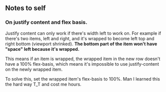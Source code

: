 ## Notes to self
### On justify content and flex basis.
Justify content can only work if there's width left to work on. For example if there's two items, left and right, and it's wrapped to become left top and right bottom (viewport shrinked). **The bottom part of the item won't have "space" left because it's wrapped.**

This means if an item is wrapped, the wrapped item in the new row doesn't have a 100% flex-basis, which means it's impossible to use justify-content on the newly wrapped item.

To solve this, set the wrapped item's flex-basis to 100%. Man I learned this the hard way T_T and cost me hours.